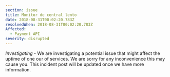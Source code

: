 ```yaml
---
section: issue
title: Monitor de central lento
date: 2018-08-31T00:02:20.783Z
resolvedWhen: 2018-08-31T00:02:20.783Z
Affected:
  - Payment API
severity: disrupted
---
```

*Investigating* - We are investigating a potential issue that might affect the uptime of one our of services. We are sorry for any inconvenience this may cause you. This incident post will be updated once we have more information.
